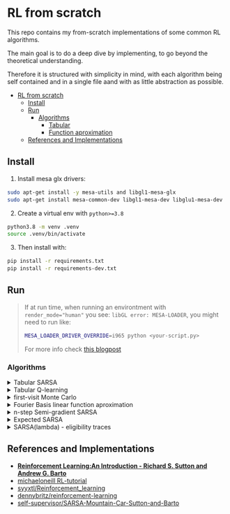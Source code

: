 # RL from scratch

This repo contains my from-scratch implementations of some common RL algorithms.

The main goal is to do a deep dive by implementing, to go beyond the theoretical
understanding.

Therefore it is structured with simplicity in mind, with each algorithm being
self contained and in a single file aand with as little abstraction as possible.

<!--ts-->
* [RL from scratch](#rl-from-scratch)
   * [Install](#install)
   * [Run](#run)
      * [Algorithms](#algorithms)
         * [Tabular](#tabular)
         * [Function aproximation](#function-aproximation)
   * [References and Implementations](#references-and-implementations)

<!-- Created by https://github.com/ekalinin/github-markdown-toc -->
<!-- Added by: ubuntu, at: Tue Dec 20 11:02:45 UTC 2022 -->

<!--te-->


## Install

1. Install mesa glx drivers:

```bash
sudo apt-get install -y mesa-utils and libgl1-mesa-glx
sudo apt-get install mesa-common-dev libgl1-mesa-dev libglu1-mesa-dev
```

2. Create a virtual env with `python>=3.8`

```bash
python3.8 -m venv .venv
source .venv/bin/activate
```

3. Then install with:

```bash
pip install -r requirements.txt
pip install -r requirements-dev.txt
```

## Run

> If at run time, when running an environtment with `render_mode="human"` you see:
> `libGL error: MESA-LOADER`, you might need to run like:
> ```bash
> MESA_LOADER_DRIVER_OVERRIDE=i965 python <your-script.py>
> ```
> For more info check [this blogpost](https://devcodetutorial.com/faq/libgl-error-failed-to-load-drivers-iris-and-swrast-in-ubuntu-20-04)


### Algorithms


<details>
  <summary>Tabular SARSA</summary>

  Episodic **on-policy** TD(0) learning control algorithm with epsilon-greedy policy


   **Valid environments:**

   - [CliffWalking-v0](https://gymnasium.farama.org/environments/toy_text/cliff_walking/)
   - [FrozenLake-v1](https://gymnasium.farama.org/environments/toy_text/frozen_lake/#frozen-lake)

   **Examples:**

   ```bash
   # SARSA on Cliff World
   python -m algorithms.tabular.sarsa -e CliffWalking-v0

   # Output (policy):
   ┌───────┬───────┬───────┬───────┬───────┬───────┬───────┬───────┬───────┬───────┬───────┬──────┐
   │ right │ right │ right │ right │ right │ right │ right │ right │ right │ right │ right │ down │
   ├───────┼───────┼───────┼───────┼───────┼───────┼───────┼───────┼───────┼───────┼───────┼──────┤
   │ up    │ up    │ right │ right │ up    │ up    │ right │ right │ up    │ right │ up    │ down │
   ├───────┼───────┼───────┼───────┼───────┼───────┼───────┼───────┼───────┼───────┼───────┼──────┤
   │ up    │ up    │ right │ right │ up    │ up    │ left  │ left  │ left  │ right │ right │ down │
   ├───────┼───────┼───────┼───────┼───────┼───────┼───────┼───────┼───────┼───────┼───────┼──────┤
   │ up    │ x     │ x     │ x     │ x     │ x     │ x     │ x     │ x     │ x     │ x     │ x    │
   └───────┴───────┴───────┴───────┴───────┴───────┴───────┴───────┴───────┴───────┴───────┴──────┘
   ```

   Also plots each epidoe `rewards`, `length` and the number of each `state's visits`:

   ![./assets/sarsa_cliffwalks.png](assets/sarsa_cliffwalk.png "SARSA on CliffWalk stats")

   ```bash
   # SARSA on FrozenLake
   python -m algorithms.tabular.sarsa -e FrozenLake-v1 -ep 0.5 -nep 5000

   # Output (policy)
   ┌───────┬───────┬───────┬────┐
   │ right │ right │ down  │ up │
   ├───────┼───────┼───────┼────┤
   │ right │ x     │ down  │ x  │
   ├───────┼───────┼───────┼────┤
   │ right │ right │ down  │ x  │
   ├───────┼───────┼───────┼────┤
   │ x     │ right │ right │ x  │
   └───────┴───────┴───────┴────┘
   ```
</details>


<details>
  <summary>Tabular Q-learning</summary>

   Episodic **off-policy** TD(0) learning control algorithm with epsilon-greedy policy

   **Valid environments:**

   - [CliffWalking-v0](https://gymnasium.farama.org/environments/toy_text/cliff_walking/)
   - [FrozenLake-v1](https://gymnasium.farama.org/environments/toy_text/frozen_lake/#frozen-lake)


   **Examples:**

   ```bash
   # Q-learning on Frozen lake
   python -m algorithms.tabular.q_learning -e FrozenLake-v1 -ep 0.5 -nep 5000

   # Output (policy):
   ┌───────┬───────┬───────┬──────┐
   │ down  │ right │ down  │ left │
   ├───────┼───────┼───────┼──────┤
   │ down  │ x     │ down  │ x    │
   ├───────┼───────┼───────┼──────┤
   │ right │ down  │ down  │ x    │
   ├───────┼───────┼───────┼──────┤
   │ x     │ right │ right │ x    │
   └───────┴───────┴───────┴──────┘
   ```
</details>


<details>
  <summary>first-visit Monte Carlo</summary>

  Monte Carlo Conrol with epsilon-greedy policies

   **Valid environments:**

   - [Blackjack-v1](https://gymnasium.farama.org/environments/toy_text/blackjack/#blackjack)


   **Examples:**

   ```bash
   # first-visit MC on Blackjack
   python -m algorithms.tabular.first_visit_MC -e Blackjack-v1 -ep 0.1 -nep 500000
   ```
</details>

<details>
  <summary>Fourier Basis linear function aproximation</summary>

  Fourier Basis linear fucntion aproximation to estimate the value-function
  in the N-step random walk environent.

   **Valid environments:**

   - [random_1D_walk](helpers/environment/random_1D_walk.py)


   **Examples:**

   ```bash
   python -m algorithms.aproximate.fourier_value_function_random_walk --env-size 1000
   ```

   ![./assets/Fourier-Basis-random-walk.png](assets/Fourier-Basis-random-walk.png "Fourier Basis linear function aproximation")

</details>

<details>
  <summary>n-step Semi-gradient SARSA</summary>

  Episodic **on-policy** TD(0) learning control algorithm with epsilon-greedy
  policy and function approximation.

  Uses a `n-step=4` and `tiling` with 8 tiles.

   **Valid environments:**

   - [MountainCar-v0](https://gymnasium.farama.org/environments/classic_control/mountain_car/)


   **Examples:**

   ```bash
   # semi-gradient SARSA with neural netowrk function aprox. and tiling
   python -m algorithms.aproximate.n_step_semi_gradient_sarsa_nn \
      -e MountainCar-v0 \
      --explore-probability 0.1 \
      -ne 5000 \
      -mes 200 \
      -st 1e-3
   ```

   The resulting value function. Blue indicates move right, red move left, gray
   do not move:

   ![./assets/n-step-semi-radient-SARSA_MountainCar-Q-function.png](assets/n-step-semi-radient-SARSA_MountainCar-Q-function.png "NN Q function aproximation")

</details>

<details>
  <summary>Expected SARSA</summary>

  `Expected SARSA` is a unification of `SARSA` and `Q-learning`.
  This algorithm can be both _on-policy_ or _off-policy_
  (by having a behaviour and a target policy).
  Works both _episodic_ and _continuing_ tasks and can be implmemented in a
  _tabular_ form or with approximation like the _semi-gradient_ version.

  When used along with a epsilon-greedy behaviour policy and with a greedy target
  policy, then becomes equivalent to `Q-learning`.
  if the

  > TBD

</details>

<details>
  <summary>SARSA(lambda) - eligibility traces</summary>


  > TBD

</details>


## References and Implementations

 - [**Reinforcement Learning:An Introduction - Richard S. Sutton and Andrew G. Barto**](http://incompleteideas.net/book/bookdraft2018jan1.pdf)
 - [michaeloneill RL-tutorial](https://michaeloneill.github.io/RL-tutorial.html)
 - [syyxtl/Reinforcement_learning](https://github.com/syyxtl/Reinforcement_learning/)
 - [dennybritz/reinforcement-learning](https://github.com/dennybritz/reinforcement-learning)
 - [self-supervisor/SARSA-Mountain-Car-Sutton-and-Barto](https://github.com/self-supervisor/SARSA-Mountain-Car-Sutton-and-Barto)
